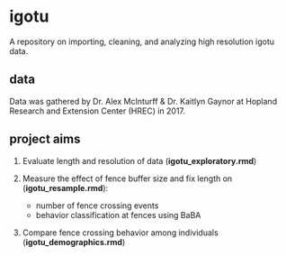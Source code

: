 # igotu
A repository on importing, cleaning, and analyzing high resolution igotu data. 

## data
Data was gathered by Dr. Alex McInturff & Dr. Kaitlyn Gaynor at Hopland Research and Extension Center (HREC) in 2017. 

## project aims
1. Evaluate length and resolution of data (**igotu_exploratory.rmd**)

2. Measure the effect of fence buffer size and fix length on (**igotu_resample.rmd**): 
      * number of fence crossing events
      * behavior classification at fences using BaBA
      
3. Compare fence crossing behavior among individuals (**igotu_demographics.rmd**)



